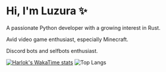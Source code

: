 # Hi, I'm Luzura ✨

A passionate Python developer with a growing interest in Rust.

Avid video game enthusiast, especially Minecraft.

Discord bots and selfbots enthusiast.


[![Harlok's WakaTime stats](https://github-readme-stats.vercel.app/api/wakatime?username=ffflabs&layout=compact&langs_count=8)](https://github.com/anuraghazra/github-readme-stats)
![Top Langs](https://github-readme-stats.vercel.app/api/top-langs/?username=anuraghazra&layout=compact)
